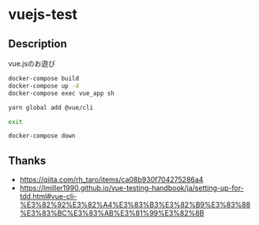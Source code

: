 # vuejs-test

## Description

vue.jsのお遊び

```bash
docker-compose build
docker-compose up -d
docker-compose exec vue_app sh

yarn global add @vue/cli

exit

docker-compose down
```


## Thanks

- <https://qiita.com/rh_taro/items/ca08b930f704275286a4>
- <https://lmiller1990.github.io/vue-testing-handbook/ja/setting-up-for-tdd.html#vue-cli-%E3%82%92%E3%82%A4%E3%83%B3%E3%82%B9%E3%83%88%E3%83%BC%E3%83%AB%E3%81%99%E3%82%8B>
